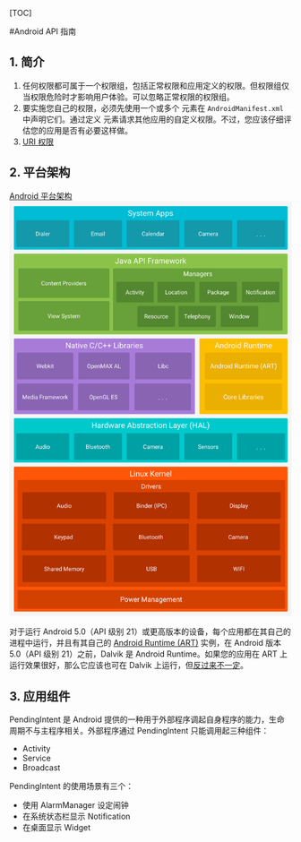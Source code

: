 [TOC]

#Android API 指南

## 1. 简介

1. 任何权限都可属于一个权限组，包括正常权限和应用定义的权限。但权限组仅当权限危险时才影响用户体验。可以忽略正常权限的权限组。
2. 要实施您自己的权限，必须先使用一个或多个 <permission> 元素在 `AndroidManifest.xml` 中声明它们。通过定义<user-permission> 元素请求其他应用的自定义权限。不过，您应该仔细评估您的应用是否有必要这样做。
3. [URI 权限](https://developer.android.com/guide/topics/security/permissions.html#permissions)

## 2. 平台架构

[Android 平台架构](https://developer.android.com/guide/platform/index.html)![1219_android-stack_2x](images/1219_android-stack_2x.png)

对于运行 Android 5.0（API 级别 21）或更高版本的设备，每个应用都在其自己的进程中运行，并且有其自己的 [Android Runtime (ART)](http://source.android.com/devices/tech/dalvik/index.html) 实例，在 Android 版本 5.0（API 级别 21）之前，Dalvik 是 Android Runtime。如果您的应用在 ART 上运行效果很好，那么它应该也可在 Dalvik 上运行，但[反过来不一定](https://developer.android.com/guide/platform/verifying-apps-art.html)。



## 3. 应用组件

PendingIntent 是 Android 提供的一种用于外部程序调起自身程序的能力，生命周期不与主程序相关。外部程序通过 PendingIntent 只能调用起三种组件：

- Activity
- Service
- Broadcast

PendingIntent 的使用场景有三个：

- 使用 AlarmManager 设定闹钟
- 在系统状态栏显示 Notification
- 在桌面显示 Widget